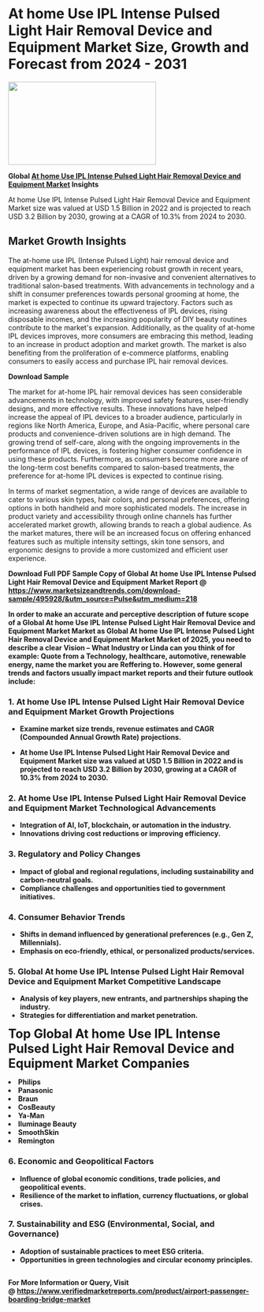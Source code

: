 <H1>At home Use IPL Intense Pulsed Light Hair Removal Device and Equipment Market Size, Growth and Forecast from 2024 - 2031</H1><img class="aligncenter size-medium wp-image-584254" src="https://thirdeyenews.in/wp-content/uploads/2024/09/Global-Market-Research-300x168.jpeg" alt="" width="300" height="168" /><p><strong>Global&nbsp;<a href="https://www.marketsizeandtrends.com/download-sample/495928/&amp;utm_source=Pulse&amp;utm_medium=218">At home Use IPL Intense Pulsed Light Hair Removal Device and Equipment Market</a> Insights</strong></p><p>At home Use IPL Intense Pulsed Light Hair Removal Device and Equipment Market size was valued at USD 1.5 Billion in 2022 and is projected to reach USD 3.2 Billion by 2030, growing at a CAGR of 10.3% from 2024 to 2030.</p><p><h2>Market Growth Insights</h2> <p>The at-home use IPL (Intense Pulsed Light) hair removal device and equipment market has been experiencing robust growth in recent years, driven by a growing demand for non-invasive and convenient alternatives to traditional salon-based treatments. With advancements in technology and a shift in consumer preferences towards personal grooming at home, the market is expected to continue its upward trajectory. Factors such as increasing awareness about the effectiveness of IPL devices, rising disposable incomes, and the increasing popularity of DIY beauty routines contribute to the market's expansion. Additionally, as the quality of at-home IPL devices improves, more consumers are embracing this method, leading to an increase in product adoption and market growth. The market is also benefiting from the proliferation of e-commerce platforms, enabling consumers to easily access and purchase IPL hair removal devices. <p><strong>Download Sample</strong></p> <p>The market for at-home IPL hair removal devices has seen considerable advancements in technology, with improved safety features, user-friendly designs, and more effective results. These innovations have helped increase the appeal of IPL devices to a broader audience, particularly in regions like North America, Europe, and Asia-Pacific, where personal care products and convenience-driven solutions are in high demand. The growing trend of self-care, along with the ongoing improvements in the performance of IPL devices, is fostering higher consumer confidence in using these products. Furthermore, as consumers become more aware of the long-term cost benefits compared to salon-based treatments, the preference for at-home IPL devices is expected to continue rising. <p>In terms of market segmentation, a wide range of devices are available to cater to various skin types, hair colors, and personal preferences, offering options in both handheld and more sophisticated models. The increase in product variety and accessibility through online channels has further accelerated market growth, allowing brands to reach a global audience. As the market matures, there will be an increased focus on offering enhanced features such as multiple intensity settings, skin tone sensors, and ergonomic designs to provide a more customized and efficient user experience. <p><strong></p><p><span class=""><strong>Download Full PDF Sample Copy of Global At home Use IPL Intense Pulsed Light Hair Removal Device and Equipment Market Report</strong> @ <a href="https://www.marketsizeandtrends.com/download-sample/495928/&amp;utm_source=Pulse&amp;utm_medium=218" target="_blank">https://www.marketsizeandtrends.com/download-sample/495928/&amp;utm_source=Pulse&amp;utm_medium=218</a></span></p><p>In order to make an accurate and perceptive description of future scope of a Global&nbsp;At home Use IPL Intense Pulsed Light Hair Removal Device and Equipment Market Market as Global&nbsp;At home Use IPL Intense Pulsed Light Hair Removal Device and Equipment Market Market of 2025, you need to describe a clear Vision &ndash; What Industry or Linda can you think of for example: Quote from a Technology, healthcare, automotive, renewable energy, name the market you are Reffering to. However, some general trends and factors usually impact market reports and their future outlook include:</p><h3>1.&nbsp;<strong>At home Use IPL Intense Pulsed Light Hair Removal Device and Equipment Market Growth Projections</strong></h3><ul><li>Examine market size trends, revenue estimates and CAGR (Compounded Annual Growth Rate) projections.</li><li><p>At home Use IPL Intense Pulsed Light Hair Removal Device and Equipment Market size was valued at USD 1.5 Billion in 2022 and is projected to reach USD 3.2 Billion by 2030, growing at a CAGR of 10.3% from 2024 to 2030.</p></li></ul><h3>2.&nbsp;<strong>At home Use IPL Intense Pulsed Light Hair Removal Device and Equipment Market Technological Advancements</strong></h3><ul><li>Integration of AI, IoT, blockchain, or automation in the industry.</li><li>Innovations driving cost reductions or improving efficiency.</li></ul><h3>3.&nbsp;<strong>Regulatory and Policy Changes</strong></h3><ul><li>Impact of global and regional regulations, including sustainability and carbon-neutral goals.</li><li>Compliance challenges and opportunities tied to government initiatives.</li></ul><h3>4.&nbsp;<strong>Consumer Behavior Trends</strong></h3><ul><li>Shifts in demand influenced by generational preferences (e.g., Gen Z, Millennials).</li><li>Emphasis on eco-friendly, ethical, or personalized products/services.</li></ul><h3>5.&nbsp;<strong>Global At home Use IPL Intense Pulsed Light Hair Removal Device and Equipment Market Competitive Landscape</strong></h3><ul><li>Analysis of key players, new entrants, and partnerships shaping the industry.</li><li>Strategies for differentiation and market penetration.</li></ul><p data-pm-slice="1 1 []"><span style="color: inherit; font-family: inherit; font-size: 25px;">Top Global At home Use IPL Intense Pulsed Light Hair Removal Device and Equipment Market Companies</span></p><div class="" data-test-id=""><p><li>Philips</li><li> Panasonic</li><li> Braun</li><li> CosBeauty</li><li> Ya-Man</li><li> Iluminage Beauty</li><li> SmoothSkin</li><li> Remington</li></p></div><h3>6.&nbsp;<strong>Economic and Geopolitical Factors</strong></h3><ul><li>Influence of global economic conditions, trade policies, and geopolitical events.</li><li>Resilience of the market to inflation, currency fluctuations, or global crises.</li></ul><h3>7.&nbsp;<strong>Sustainability and ESG (Environmental, Social, and Governance)</strong></h3><ul><li>Adoption of sustainable practices to meet ESG criteria.</li><li>Opportunities in green technologies and circular economy principles.</li></ul><h2><strong style="font-size: 14px;">For More Information or Query, Visit @&nbsp;</strong><a style="background-color: #ffffff; font-size: 14px;" href="https://www.marketsizeandtrends.com/report/at-home-use-ipl-intense-pulsed-light-hair-removal-device-and-equipment-market/" target="_blank">https://www.verifiedmarketreports.com/product/airport-passenger-boarding-bridge-market</a></h2>
